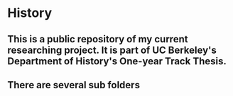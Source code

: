 # History

## This is a public repository of my current researching project. It is part of UC Berkeley's Department of History's One-year Track Thesis.

## There are several sub folders

